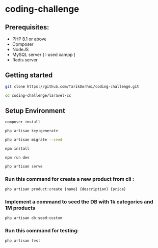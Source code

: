 # coding-challenge

## Prerequisites:
- PHP 8.1 or above
- Composer
- NodeJS
- MySQL server ( I used xampp )
- Redis server

## Getting started

``` bash
git clone https://github.com/TarikDorhmi/coding-challenge.git
```

``` bash
cd coding-challenge/laravel-cc
```

## Setup Environment
``` bash
composer install
```

``` bash
php artisan key:generate
```

``` bash
php artisan migrate --seed
```

``` bash
npm install
```

``` bash
npm run dev
```

``` bash
php artisan serve
```

### Run this command for create a new product from cli :
``` bash
php artisan product:create {name} {description} {price}
```

### Implement a command to seed the DB with 1k categories and 1M products
``` bash
php artisan db:seed:custom
```

### Run this command for testing:
``` bash
php artisan test
```
